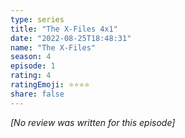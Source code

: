 ```yaml
---
type: series
title: "The X-Files 4x1"
date: "2022-08-25T18:48:31"
name: "The X-Files"
season: 4
episode: 1
rating: 4
ratingEmoji: ⭐️⭐️⭐️⭐️
share: false
---
```


*[No review was written for this episode]*
